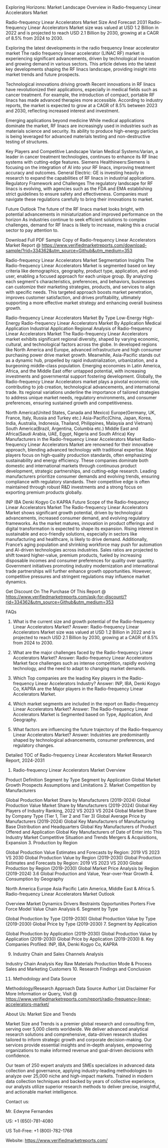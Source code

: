 Exploring Horizons: Market Landscape Overview in Radio-frequency Linear Accelerators Market


Radio-frequency Linear Accelerators Market Size And Forecast 2031
Radio-frequency Linear Accelerators Market size was valued at USD 1.2 Billion in 2022 and is projected to reach USD 2.1 Billion by 2030, growing at a CAGR of 8.5% from 2024 to 2030.

Exploring the latest developments in the radio frequency linear accelerator market
The radio frequency linear accelerator (LINAC RF) market is experiencing significant advancements, driven by technological innovation and growing demand in various sectors. This article delves into the latest key developments shaping the RF linacs landscape, providing insight into market trends and future prospects.

Technological innovations driving growth
Recent innovations in RF linacs have revolutionized their applications, especially in medical fields such as cancer treatment. For example, the introduction of compact, portable RF linacs has made advanced therapies more accessible. According to industry reports, the market is expected to grow at a CAGR of 8.5% between 2023 and 2030, reflecting increased interest and investment.

Emerging applications beyond medicine
While medical applications dominate the market, RF linacs are increasingly used in industries such as materials science and security. Its ability to produce high-energy particles is being leveraged for advanced materials testing and non-destructive testing of structures.

Key Players and Competitive Landscape
Varian Medical Systems:Varian, a leader in cancer treatment technologies, continues to enhance its RF linac systems with cutting-edge features.
Siemens Healthineers:Siemens is focusing on the integration of AI into your RF linacs, improving treatment accuracy and outcomes.
General Electric: GE is investing heavily in research to expand the capabilities of RF linacs in industrial applications.
Regulatory Framework and Challenges
The regulatory landscape for RF linacs is evolving, with agencies such as the FDA and EMA establishing strict guidelines to ensure safety and effectiveness. Companies must navigate these regulations carefully to bring their innovations to market.

Future Outlook
The future of the RF linacs market looks bright, with potential advancements in miniaturization and improved performance on the horizon As industries continue to seek efficient solutions to complex challenges, demand for RF linacs is likely to increase, making this a crucial sector to pay attention to.

Download Full PDF Sample Copy of Radio-frequency Linear Accelerators Market Report @ https://www.verifiedmarketreports.com/download-sample/?rid=334362&utm_source=Github&utm_medium=353

Radio-frequency Linear Accelerators Market Segmentation Insights
The Radio-frequency Linear Accelerators Market is segmented based on key criteria like demographics, geography, product type, application, and end-user, enabling a focused approach for each unique group. By analyzing each segment's characteristics, preferences, and behaviors, businesses can customize their marketing strategies, products, and services to align with specific needs. This targeted approach boosts market penetration, improves customer satisfaction, and drives profitability, ultimately supporting a more effective market strategy and enhancing overall business growth.

Radio-frequency Linear Accelerators Market By Type
Low-Energy
High-Energy
Radio-frequency Linear Accelerators Market By Application
Medical Application
Industrial Application
Regional Analysis of Radio-frequency Linear Accelerators Market
The Radio-frequency Linear Accelerators market exhibits significant regional diversity, shaped by varying economic, cultural, and technological factors across the globe. In developed regions like North America and Europe, advanced infrastructure and high consumer purchasing power drive market growth. Meanwhile, Asia-Pacific stands out as a dynamic hub, propelled by rapid industrialization, urbanization, and a burgeoning middle-class population. Emerging economies in Latin America, Africa, and the Middle East offer untapped potential, with increasing investments and governmental support fostering development. Globally, the Radio-frequency Linear Accelerators market plays a pivotal economic role, contributing to job creation, technological advancements, and international trade. Its regional variations underline the importance of tailored strategies to address unique market needs, regulatory environments, and consumer preferences, ensuring sustained growth and competitiveness.

North America(United States, Canada and Mexico)
Europe(Germany, UK, France, Italy, Russia and Turkey etc.)
Asia-Pacific(China, Japan, Korea, India, Australia, Indonesia, Thailand, Philippines, Malaysia and Vietnam)
South America(Brazil, Argentina, Columbia etc.)
Middle East and Africa(Saudi Arabia, UAE, Egypt, Nigeria and South Africa)
Key Manufacturers in the Radio-frequency Linear Accelerators Market
Radio-frequency Linear Accelerators Market are renowned for their innovative approach, blending advanced technology with traditional expertise. Major players focus on high-quality production standards, often emphasizing sustainability and energy efficiency. These companies dominate both domestic and international markets through continuous product development, strategic partnerships, and cutting-edge research. Leading manufacturers prioritize consumer demands and evolving trends, ensuring compliance with regulatory standards. Their competitive edge is often maintained through robust R&D investments and a strong focus on exporting premium products globally.

INP
IBA
Denki Kogyo Co
KAPRA
Future Scope of the Radio-frequency Linear Accelerators Market
The Radio-frequency Linear Accelerators Market shows significant growth potential, driven by technological advancements, increased consumer demand, and evolving regulatory frameworks. As the market matures, innovation in product offerings and digital transformation is expected to shape its expansion. Rising interest in sustainable and eco-friendly solutions, especially in sectors like manufacturing and healthcare, is likely to drive demand. Additionally, France’s aging population and shrinking workforce may push for automation and AI-driven technologies across industries. Sales ratios are projected to shift toward higher-value, premium products, fueled by increasing disposable incomes and consumer preferences for quality over quantity. Government initiatives promoting industry modernization and international trade partnerships will further enhance growth opportunities. However, competitive pressures and stringent regulations may influence market dynamics.

Get Discount On The Purchase Of This Report @ https://www.verifiedmarketreports.com/ask-for-discount/?rid=334362&utm_source=Github&utm_medium=353

FAQs
1. What is the current size and growth potential of the Radio-frequency Linear Accelerators Market?
Answer: Radio-frequency Linear Accelerators Market size was valued at USD 1.2 Billion in 2022 and is projected to reach USD 2.1 Billion by 2030, growing at a CAGR of 8.5% from 2024 to 2030.

2. What are the major challenges faced by the Radio-frequency Linear Accelerators Market?
Answer: Radio-frequency Linear Accelerators Market face challenges such as intense competition, rapidly evolving technology, and the need to adapt to changing market demands.

3. Which Top companies are the leading Key players in the Radio-frequency Linear Accelerators Industry?
Answer: INP, IBA, Denki Kogyo Co, KAPRA are the Major players in the Radio-frequency Linear Accelerators Market.

4. Which market segments are included in the report on Radio-frequency Linear Accelerators Market?
Answer: The Radio-frequency Linear Accelerators Market is Segmented based on Type, Application, And Geography.

5. What factors are influencing the future trajectory of the Radio-frequency Linear Accelerators Market?
Answer: Industries are predominantly shaped by technological advancements, consumer preferences, and regulatory changes.

Detailed TOC of Radio-frequency Linear Accelerators Market Research Report, 2024-2031
1. Radio-frequency Linear Accelerators Market Overview

Product Definition
Segment by Type
Segment by Application
Global Market Growth Prospects
Assumptions and Limitations
2. Market Competition by Manufacturers

Global Production Market Share by Manufacturers (2019-2024)
Global Production Value Market Share by Manufacturers (2019-2024)
Global Key Players of Industry Ranking, 2022 VS 2023 VS 2024
Global Market Share by Company Type (Tier 1, Tier 2 and Tier 3)
Global Average Price by Manufacturers (2019-2024)
Global Key Manufacturers of Manufacturing Base Distribution and Headquarters
Global Key Manufacturers of Product Offered and Application
Global Key Manufacturers of Date of Enter into This Industry
Market Competitive Situation and Trends
Mergers & Acquisitions, Expansion
3. Production by Region

Global Production Value Estimates and Forecasts by Region: 2019 VS 2023 VS 2030
Global Production Value by Region (2019-2030)
Global Production Estimates and Forecasts by Region: 2019 VS 2023 VS 2030
Global Production by Region (2019-2030)
Global Market Price Analysis by Region (2019-2024) 3.6 Global Production and Value, Year-over-Year Growth
4. Consumption by Geography

North America
Europe
Asia Pacific
Latin America, Middle East & Africa
5. Radio-frequency Linear Accelerators Market Outlook

Overview
Market Dynamics
Drivers
Restraints
Opportunities
Porters Five Force Model
Value Chain Analysis 
6. Segment by Type

Global Production by Type (2019-2030)
Global Production Value by Type (2019-2030)
Global Price by Type (2019-2030)
7. Segment by Application

Global Production by Application (2019-2030)
Global Production Value by Application (2019-2030)
Global Price by Application (2019-2030)
8. Key Companies Profiled: INP, IBA, Denki Kogyo Co, KAPRA

9. Industry Chain and Sales Channels Analysis

Industry Chain Analysis
Key Raw Materials
Production Mode & Process
Sales and Marketing
Customers
10. Research Findings and Conclusion

11. Methodology and Data Source

Methodology/Research Approach
Data Source
Author List
Disclaimer
For More Information or Query, Visit @ https://www.verifiedmarketreports.com/report/radio-frequency-linear-accelerators-market/

About Us: Market Size and Trends

Market Size and Trends is a premier global research and consulting firm, serving over 5,000 clients worldwide. We deliver advanced analytical research solutions and comprehensive, data-driven research studies tailored to inform strategic growth and corporate decision-making. Our services provide essential insights and in-depth analyses, empowering organizations to make informed revenue and goal-driven decisions with confidence.

Our team of 250 expert analysts and SMEs specializes in advanced data collection and governance, applying industry-leading methodologies to analyze over 25,000 niche and high-impact markets. Trained in modern data collection techniques and backed by years of collective experience, our analysts utilize superior research methods to deliver precise, insightful, and actionable market intelligence.

Contact us:

Mr. Edwyne Fernandes

US: +1 (650)-781-4080

US Toll-Free: +1 (800)-782-1768

Website: https://www.verifiedmarketreports.com/
